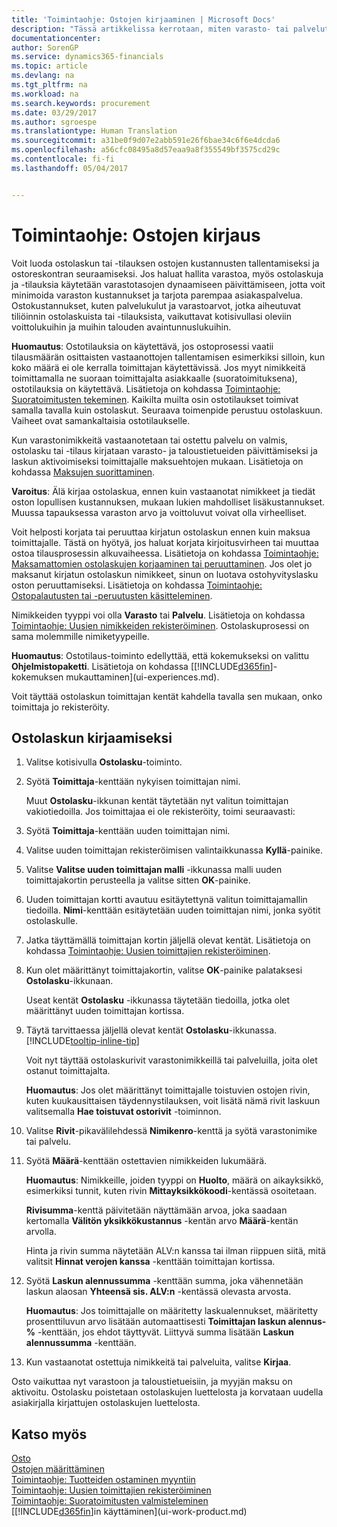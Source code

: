 ```yaml
---
title: 'Toimintaohje: Ostojen kirjaaminen | Microsoft Docs'
description: "Tässä artikkelissa kerrotaan, miten varasto- tai palvelutyypin nimikkeitä ostetaan luomalla ja kirjaamalla ostolaskuja tai -tilauksia."
documentationcenter: 
author: SorenGP
ms.service: dynamics365-financials
ms.topic: article
ms.devlang: na
ms.tgt_pltfrm: na
ms.workload: na
ms.search.keywords: procurement
ms.date: 03/29/2017
ms.author: sgroespe
ms.translationtype: Human Translation
ms.sourcegitcommit: a31be0f9d07e2abb591e26f6bae34c6f6e4dcda6
ms.openlocfilehash: a56cfc08495a8d57eaa9a8f355549bf3575cd29c
ms.contentlocale: fi-fi
ms.lasthandoff: 05/04/2017


---
```

# <a name="how-to-record-purchases"></a>Toimintaohje: Ostojen kirjaus
Voit luoda ostolaskun tai -tilauksen ostojen kustannusten tallentamiseksi ja ostoreskontran seuraamiseksi. Jos haluat hallita varastoa, myös ostolaskuja ja -tilauksia käytetään varastotasojen dynaamiseen päivittämiseen, jotta voit minimoida varaston kustannukset ja tarjota parempaa asiakaspalvelua. Ostokustannukset, kuten palvelukulut ja varastoarvot, jotka aiheutuvat tiliöinnin ostolaskuista tai -tilauksista, vaikuttavat kotisivullasi oleviin voittolukuihin ja muihin talouden avaintunnuslukuihin.

**Huomautus**: Ostotilauksia on käytettävä, jos ostoprosessi vaatii tilausmäärän osittaisten vastaanottojen tallentamisen esimerkiksi silloin, kun koko määrä ei ole kerralla toimittajan käytettävissä. Jos myyt nimikkeitä toimittamalla ne suoraan toimittajalta asiakkaalle (suoratoimituksena), ostotilauksia on käytettävä. Lisätietoja on kohdassa [Toimintaohje: Suoratoimitusten tekeminen](sales-how-drop-shipment.md). Kaikilta muilta osin ostotilaukset toimivat samalla tavalla kuin ostolaskut. Seuraava toimenpide perustuu ostolaskuun. Vaiheet ovat samankaltaisia ostotilaukselle.

Kun varastonimikkeitä vastaanotetaan tai ostettu palvelu on valmis, ostolasku tai -tilaus kirjataan varasto- ja taloustietueiden päivittämiseksi ja laskun aktivoimiseksi toimittajalle maksuehtojen mukaan. Lisätietoja on kohdassa [Maksujen suorittaminen](payables-make-payments.md).

**Varoitus**: Älä kirjaa ostolaskua, ennen kuin vastaanotat nimikkeet ja tiedät oston lopullisen kustannuksen, mukaan lukien mahdolliset lisäkustannukset. Muussa tapauksessa varaston arvo ja voittoluvut voivat olla virheelliset.

Voit helposti korjata tai peruuttaa kirjatun ostolaskun ennen kuin maksua toimittajalle. Tästä on hyötyä, jos haluat korjata kirjoitusvirheen tai muuttaa ostoa tilausprosessin alkuvaiheessa. Lisätietoja on kohdassa [Toimintaohje: Maksamattomien ostolaskujen korjaaminen tai peruuttaminen](purchasing-how-correct-cancel-unpaid-purchase-invoices.md). Jos olet jo maksanut kirjatun ostolaskun nimikkeet, sinun on luotava ostohyvityslasku oston peruuttamiseksi. Lisätietoja on kohdassa [Toimintaohje: Ostopalautusten tai -peruutusten käsitteleminen](purchasing-how-process-purchase-returns-cancellations.md).

Nimikkeiden tyyppi voi olla **Varasto** tai **Palvelu**. Lisätietoja on kohdassa [Toimintaohje: Uusien nimikkeiden rekisteröiminen](inventory-how-register-new-items.md). Ostolaskuprosessi on sama molemmille nimiketyypeille.

**Huomautus**: Ostotilaus-toiminto edellyttää, että kokemukseksi on valittu **Ohjelmistopaketti**. Lisätietoja on kohdassa [[!INCLUDE[d365fin](includes/d365fin_md.md)]-kokemuksen mukauttaminen](ui-experiences.md).

Voit täyttää ostolaskun toimittajan kentät kahdella tavalla sen mukaan, onko toimittaja jo rekisteröity.

## <a name="to-create-a-purchase-invoice"></a>Ostolaskun kirjaamiseksi
1. Valitse kotisivulla **Ostolasku**-toiminto.  
2. Syötä **Toimittaja**-kenttään nykyisen toimittajan nimi.

    Muut **Ostolasku**-ikkunan kentät täytetään nyt valitun toimittajan vakiotiedoilla. Jos toimittajaa ei ole rekisteröity, toimi seuraavasti:
3. Syötä **Toimittaja**-kenttään uuden toimittajan nimi.
4. Valitse uuden toimittajan rekisteröimisen valintaikkunassa **Kyllä**-painike.
5. Valitse **Valitse uuden toimittajan malli** -ikkunassa malli uuden toimittajakortin perusteella ja valitse sitten **OK**-painike.
6. Uuden toimittajan kortti avautuu esitäytettynä valitun toimittajamallin tiedoilla. **Nimi**-kenttään esitäytetään uuden toimittajan nimi, jonka syötit ostolaskulle.
7. Jatka täyttämällä toimittajan kortin jäljellä olevat kentät. Lisätietoja on kohdassa [Toimintaohje: Uusien toimittajien rekisteröiminen](purchasing-how-register-new-vendors.md).  
8. Kun olet määrittänyt toimittajakortin, valitse **OK**-painike palataksesi **Ostolasku**-ikkunaan.

    Useat kentät **Ostolasku** -ikkunassa täytetään tiedoilla, jotka olet määrittänyt uuden toimittajan kortissa.
9. Täytä tarvittaessa jäljellä olevat kentät **Ostolasku**-ikkunassa. [!INCLUDE[tooltip-inline-tip](includes/tooltip-inline-tip_md.md)]

    Voit nyt täyttää ostolaskurivit varastonimikkeillä tai palveluilla, joita olet ostanut toimittajalta.

    **Huomautus**: Jos olet määrittänyt toimittajalle toistuvien ostojen rivin, kuten kuukausittaisen täydennystilauksen, voit lisätä nämä rivit laskuun valitsemalla **Hae toistuvat ostorivit** -toiminnon.
10. Valitse **Rivit**-pikavälilehdessä **Nimikenro**-kenttä ja syötä varastonimike tai palvelu.
11. Syötä **Määrä**-kenttään ostettavien nimikkeiden lukumäärä.

    **Huomautus**: Nimikkeille, joiden tyyppi on **Huolto**, määrä on aikayksikkö, esimerkiksi tunnit, kuten rivin **Mittayksikkökoodi**-kentässä osoitetaan.

    **Rivisumma**-kenttä päivitetään näyttämään arvoa, joka saadaan kertomalla **Välitön yksikkökustannus** -kentän arvo **Määrä**-kentän arvolla.

    Hinta ja rivin summa näytetään ALV:n kanssa tai ilman riippuen siitä, mitä valitsit **Hinnat verojen kanssa** -kenttään toimittajan kortissa.
12. Syötä **Laskun alennussumma** -kenttään summa, joka vähennetään laskun alaosan **Yhteensä sis. ALV:n** -kentässä olevasta arvosta.

    **Huomautus**: Jos toimittajalle on määritetty laskualennukset, määritetty prosenttiluvun arvo lisätään automaattisesti **Toimittajan laskun alennus-%** -kenttään, jos ehdot täyttyvät. Liittyvä summa lisätään **Laskun alennussumma** -kenttään.
13. Kun vastaanotat ostettuja nimikkeitä tai palveluita, valitse **Kirjaa**.

Osto vaikuttaa nyt varastoon ja taloustietueisiin, ja myyjän maksu on aktivoitu. Ostolasku poistetaan ostolaskujen luettelosta ja korvataan uudella asiakirjalla kirjattujen ostolaskujen luettelosta.

## <a name="see-also"></a>Katso myös
[Osto](purchasing-manage-purchasing.md)  
[Ostojen määrittäminen](purchasing-setup-purchasing.md)  
[Toimintaohje: Tuotteiden ostaminen myyntiin](purchasing-how-purchase-products-sale.md)  
[Toimintaohje: Uusien toimittajien rekisteröiminen](purchasing-how-register-new-vendors.md)  
[Toimintaohje: Suoratoimitusten valmisteleminen](sales-how-drop-shipment.md)  
[[!INCLUDE[d365fin](includes/d365fin_md.md)]in käyttäminen](ui-work-product.md)

